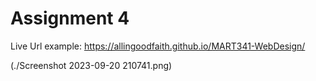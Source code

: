 # Assignment 4

Live Url example: https://allingoodfaith.github.io/MART341-WebDesign/ 

(./Screenshot 2023-09-20 210741.png)